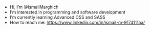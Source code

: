 - Hi, I’m @IsmailMarghich
- I’m interested in programming and software development
- I’m currently learning Advanced CSS and SASS
- How to reach me: https://www.linkedin.com/in/ismail-m-9174111aa/

